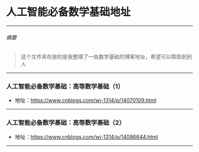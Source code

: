 # 人工智能必备数学基础地址
***
###### 摘要
> 这个文件夹存放的是我整理了一些数学基础的博客地址，希望可以帮助到别人
***
### 人工智能必备数学基础：高等数学基础（1） 
  - 地址：https://www.cnblogs.com/wj-1314/p/14070109.html
***
### 人工智能必备数学基础：高等数学基础（2）
  - 地址：https://www.cnblogs.com/wj-1314/p/14086644.html
***
